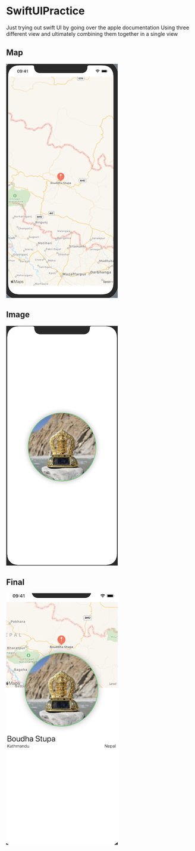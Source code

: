 # SwiftUIPractice

Just trying out swift UI by going over the apple documentation 
Using three different view and ultimately combining them together in a single view

## Map
![Map Image](Assets/map.png)

## Image 
![Stupa Image](Assets/image.png)

## Final
![Final Image](Assets/final.png)

